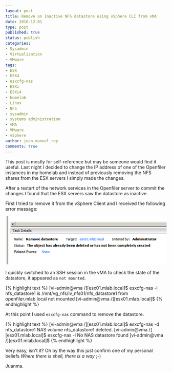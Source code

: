 ```yaml
---
layout: post
title: Remove an inactive NFS datastore using vSphere CLI from vMA
date: 2010-12-01
type: post
published: true
status: publish
categories:
- Sysadmin
- Virtualization
- VMware
tags:
- ESX
- ESX4
- esxcfg-nas
- ESXi
- ESXi4
- homelab
- Linux
- NFS
- sysadmin
- systems administration
- vMA
- VMware
- vSphere
author: juan_manuel_rey
comments: true
---
```


This post is mostly for self-reference but may be someone would find it useful. Last night I decided to change the IP address of one of the Openfiler instances in my homelab and instead of previously removing the NFS shares from the ESX servers I simply made the changes.

After a restart of the network services in the Openfiler server to commit the changes I found that the ESX servers saw the datastore as inactive.

First I tried to remove it from the vSphere Client and I received the following error message:

[![](/images/inactive_datastore.png "Inactive datastore")]({{site.url}}/images/inactive_datastore.png)

I quickly switched to an SSH session in the vMA to check the state of the datastore, it appeared as `not mounted`.

{% highlight text %}
[vi-admin@vma /][esx01.mlab.local]$ esxcfg-nas -l
nfs_datastore1 is /mnt/vg_nfs/lv_nfs01/nfs_datastore1 from openfiler.mlab.local not mounted
[vi-admin@vma /][esx01.mlab.local]$
{% endhighlight %}

At this point I used `esxcfg-nas` command to remove the datastore.

{% highlight text %}
[vi-admin@vma /][esx01.mlab.local]$ esxcfg-nas -d nfs_datastore1
NAS volume nfs_datastore1 deleted.
[vi-admin@vma /][esx01.mlab.local]$ esxcfg-nas -l
No NAS datastore found
[vi-admin@vma /][esx01.mlab.local]$
{% endhighlight %}

Very easy, isn't it? Oh by the way this just confirm one of my personal beliefs *Where there is shell, there is a way* ;-)

Juanma.

